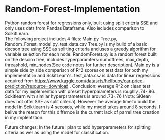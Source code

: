 # Random-Forest-Implementation
Python random forest for regressions only, built using split criteria SSE and only uses data from Pandas Dataframe. Also includes comparison to ScikitLearn.  
The following project includes 4 files: Main.py, Tree.py, Random_Forest_model.py, test_data.csv
Tree.py is my build of a basic decson tree using SSE as splitting criteria and uses a greedy algorithm for variable selection for each node.
RandomForest.py is a random forest built on the descion tree, includes hyperparamters: numoftrees, max_depth, threashold, min_nodes(See code notes for further description).
Main.py is a simple side by side comparison of R^2 scores on test data for both my implementation and SckitLearn's.
test_data.csv is data for linear regressions acquired from https://www.kaggle.com/datasets/hellbuoy/car-price-prediction?resource=download . 
Conclusion: Average R^2 on clean test data for my implemention with preset hyperparameters is roughly .74-.86. Sckitlearn with similar hyperparameters is around .73-.76 (Note: SKlean does not offer SSE as split criteria). However the average time to build the model in Scikitlearn is 4 seconds, while my model takes around 8 seconds. I belive the reason for this differnce is the current lack of parrell tree creation in my implentation.  

Future changes: In the future I plan to add hyperparameters for splitting crteria as well as using the model for classification. 
